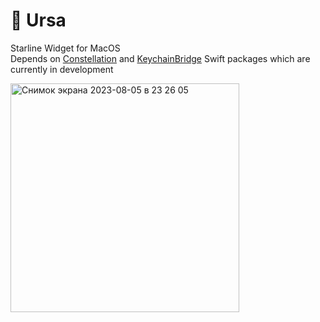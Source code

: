 # 🌠 Ursa
Starline Widget for MacOS\
Depends on [Constellation](https://github.com/lesterrry/constellation) and [KeychainBridge](https://github.com/lesterrry/keychainbridge) Swift packages which are currently in development



<img width="366" alt="Снимок экрана 2023-08-05 в 23 26 05" src="https://github.com/lesterrry/Ursa/assets/45698501/9dad427d-65c7-4457-a40d-ade3a5331281">
